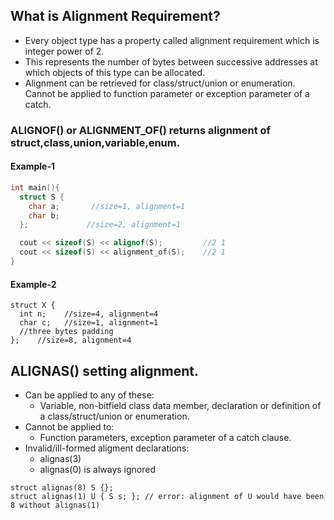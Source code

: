 ## What is Alignment Requirement?
  - Every object type has a property called alignment requirement which is integer power of 2.
  - This represents the number of bytes between successive addresses at which objects of this type can be allocated.
  - Alignment can be retrieved for class/struct/union or enumeration. Cannot be applied to function parameter or exception parameter of a catch.
  
### ALIGNOF() or ALIGNMENT_OF() returns alignment of struct,class,union,variable,enum.
#### Example-1
```c++
int main(){
  struct S {
    char a;       //size=1, alignment=1
    char b;
  };             //size=2, alignment=1

  cout << sizeof(S) << alignof(S);         //2 1
  cout << sizeof(S) << alignment_of(S);    //2 1
}
```
#### Example-2
```
struct X {
  int n;    //size=4, alignment=4
  char c;   //size=1, alignment=1
  //three bytes padding
};    //size=8, alignment=4
```

## ALIGNAS() setting alignment.
  - Can be applied to any of these:
    - Variable, non-bitfield class data member, declaration or definition of a class/struct/union or enumeration.
  - Cannot be applied to:
    - Function parameters, exception parameter of a catch clause.
  - Invalid/ill-formed aligment declarations: 
    - alignas(3)
    - alignas(0) is always ignored
```
struct alignas(8) S {};
struct alignas(1) U { S s; }; // error: alignment of U would have been 8 without alignas(1)
```
